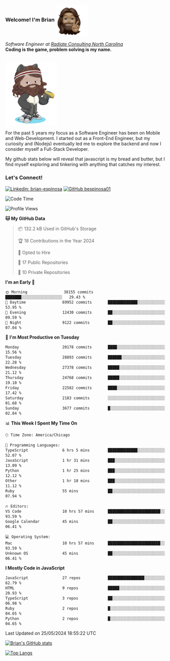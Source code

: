 ###  Welcome! I'm Brian <img align="center" src="https://github.com/bespinosa01/bespinosa01/blob/main/assets/peace-animoji.png" height="100" /></h2>
<p><em>Software Engineer at <a href="https://www.radiateconsulting.coop/north-carolina-tech-coop">Radiate Consulting North Carolina</a>
 <br/>
<!-- </br>Developer Consultant at <a href="https://codethedream.org/">Code The Dream</a> -->
</em> <b>Coding is the game, problem solving is my name.</b></p>

<br/>


 <img align="center" src="https://github.com/bespinosa01/bespinosa01/blob/main/assets/octo-me.png" height="200" /> 
 <p>
 For the past 5 years my focus as a Software Engineer has been on Mobile and Web-Development. I started out as a Front-End Engineer, but my curiosity and (Nodejs) eventually led me to explore the backend and now I consider myself a Full-Stack Developer.
</p>
<p>
 My github stats below will reveal that javascript is my bread and butter, but I find myself exploring and tinkering with anything that catches my interest. 
 </p>
 
 
### Let's Connect!

[![Linkedin: brian-espinosa](https://img.shields.io/badge/-brian--espinosa-blue?style=flat-square&logo=Linkedin&logoColor=white&link=https://www.linkedin.com/in/brian-espinosa/)](https://www.linkedin.com/in/brian-espinosa/)
[![GitHub bespinosa01](https://img.shields.io/github/followers/bespinosa01?label=follow&style=social)](https://github.com/bespinosa01)



<!--START_SECTION:waka-->
![Code Time](http://img.shields.io/badge/Code%20Time-1%2C545%20hrs%2051%20mins-blue)

![Profile Views](http://img.shields.io/badge/Profile%20Views-0-blue)

**🐱 My GitHub Data** 

> 📦 132.2 kB Used in GitHub's Storage 
 > 
> 🏆 18 Contributions in the Year 2024
 > 
> 💼 Opted to Hire
 > 
> 📜 17 Public Repositories 
 > 
> 🔑 10 Private Repositories 
 > 
**I'm an Early 🐤** 

```text
🌞 Morning                38155 commits       ███████░░░░░░░░░░░░░░░░░░   29.43 % 
🌆 Daytime                69952 commits       █████████████░░░░░░░░░░░░   53.95 % 
🌃 Evening                12430 commits       ██░░░░░░░░░░░░░░░░░░░░░░░   09.59 % 
🌙 Night                  9122 commits        ██░░░░░░░░░░░░░░░░░░░░░░░   07.04 % 
```
📅 **I'm Most Productive on Tuesday** 

```text
Monday                   20178 commits       ████░░░░░░░░░░░░░░░░░░░░░   15.56 % 
Tuesday                  28893 commits       ██████░░░░░░░░░░░░░░░░░░░   22.28 % 
Wednesday                27378 commits       █████░░░░░░░░░░░░░░░░░░░░   21.12 % 
Thursday                 24768 commits       █████░░░░░░░░░░░░░░░░░░░░   19.10 % 
Friday                   22582 commits       ████░░░░░░░░░░░░░░░░░░░░░   17.42 % 
Saturday                 2183 commits        ░░░░░░░░░░░░░░░░░░░░░░░░░   01.68 % 
Sunday                   3677 commits        █░░░░░░░░░░░░░░░░░░░░░░░░   02.84 % 
```


📊 **This Week I Spent My Time On** 

```text
🕑︎ Time Zone: America/Chicago

💬 Programming Languages: 
TypeScript               6 hrs 5 mins        █████████████░░░░░░░░░░░░   52.07 % 
JavaScript               1 hr 31 mins        ███░░░░░░░░░░░░░░░░░░░░░░   13.09 % 
Python                   1 hr 25 mins        ███░░░░░░░░░░░░░░░░░░░░░░   12.12 % 
Other                    1 hr 18 mins        ███░░░░░░░░░░░░░░░░░░░░░░   11.12 % 
Ruby                     55 mins             ██░░░░░░░░░░░░░░░░░░░░░░░   07.94 % 

🔥 Editors: 
VS Code                  10 hrs 57 mins      ███████████████████████░░   93.59 % 
Google Calendar          45 mins             ██░░░░░░░░░░░░░░░░░░░░░░░   06.41 % 

💻 Operating System: 
Mac                      10 hrs 57 mins      ███████████████████████░░   93.59 % 
Unknown OS               45 mins             ██░░░░░░░░░░░░░░░░░░░░░░░   06.41 % 
```

**I Mostly Code in JavaScript** 

```text
JavaScript               27 repos            ████████████████░░░░░░░░░   62.79 % 
HTML                     9 repos             █████░░░░░░░░░░░░░░░░░░░░   20.93 % 
TypeScript               3 repos             ██░░░░░░░░░░░░░░░░░░░░░░░   06.98 % 
Ruby                     2 repos             █░░░░░░░░░░░░░░░░░░░░░░░░   04.65 % 
Python                   2 repos             █░░░░░░░░░░░░░░░░░░░░░░░░   04.65 % 
```




 Last Updated on 25/05/2024 18:55:22 UTC
<!--END_SECTION:waka-->


<!--  Github STATS -->
[![Brian's GitHub stats](https://github-readme-stats.vercel.app/api?username=bespinosa01&hide=stars,contribs&count_private=true&show_icons=true)](https://github.com/anuraghazra/github-readme-stats)

[![Top Langs](https://github-readme-stats.vercel.app/api/top-langs/?username=bespinosa01&layout=compact)](https://github.com/anuraghazra/github-readme-stats)



<!--
**bespinosa01/bespinosa01** is a ✨ _special_ ✨ repository because its `README.md` (this file) appears on your GitHub profile.

Here are some ideas to get you started:

- 🔭 I’m currently working on ...
- 🌱 I’m currently learning ...
- 👯 I’m looking to collaborate on ...
- 🤔 I’m looking for help with ...
- 💬 Ask me about ...
- 📫 How to reach me: ...
- 😄 Pronouns: ...
- ⚡ Fun fact: ...
-->
